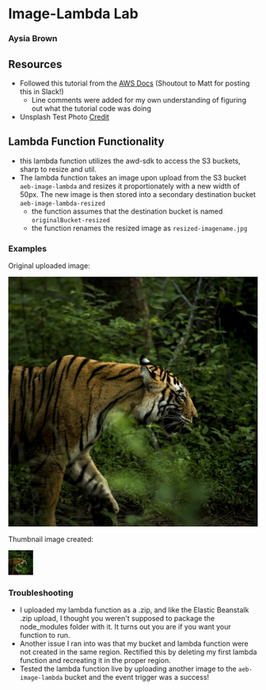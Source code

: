 # Image-Lambda Lab
### Aysia Brown


## Resources 
- Followed this tutorial from the [AWS Docs](https://docs.aws.amazon.com/lambda/latest/dg/with-s3-example.html) (Shoutout to Matt for posting this in Slack!)
    - Line comments were added for my own understanding of figuring out what the tutorial code was doing
- Unsplash Test Photo [Credit](https://unsplash.com/photos/jwqgM5o6TVM)

## Lambda Function Functionality 
- this lambda function utilizes the awd-sdk to access the S3 buckets, sharp to resize and util.
- The lambda function takes an image upon upload from the S3 bucket `aeb-image-lambda` and resizes it proportionately with a new width of 50px. The new image is then stored into a secondary destination bucket `aeb-image-lambda-resized`
    - the function assumes that the destination bucket is named `originalBucket-resized`
    - the function renames the resized image as `resized-imagename.jpg`

### Examples

Original uploaded image:

![Tiger](./assets/tiger.jpg)

Thumbnail image created:

![Tiger Thumb](./assets/resized-tiger.jpg)

### Troubleshooting
- I uploaded my lambda function as a .zip, and like the Elastic Beanstalk .zip upload, I thought you weren't supposed to package the node_modules folder with it. It turns out you are if you want your function to run. 
- Another issue I ran into was that my bucket and lambda function were not created in the same region. Rectified this by deleting my first lambda function and recreating it in the proper region.
- Tested the lambda function live by uploading another image to the `aeb-image-lambda` bucket and the event trigger was a success!